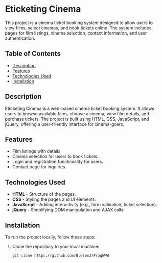 # Eticketing Cinema

This project is a cinema ticket booking system designed to allow users to view films, select cinemas, and book tickets online. The system includes pages for film listings, cinema selection, contact information, and user authentication.

## Table of Contents
- [Description](#description)
- [Features](#features)
- [Technologies Used](#technologies-used)
- [Installation](#installation)


## Description

Eticketing Cinema is a web-based cinema ticket booking system. It allows users to browse available films, choose a cinema, view film details, and purchase tickets. The project is built using HTML, CSS, JavaScript, and jQuery, offering a user-friendly interface for cinema-goers.

## Features
- Film listings with details.
- Cinema selection for users to book tickets.
- Login and registration functionality for users.
- Contact page for inquiries.

## Technologies Used
- **HTML** - Structure of the pages.
- **CSS** - Styling the pages and UI elements.
- **JavaScript** - Adding interactivity (e.g., form validation, ticket selection).
- **jQuery** - Simplifying DOM manipulation and AJAX calls.

## Installation

To run the project locally, follow these steps:

1. Clone the repository to your local machine:
   ```bash
   git clone https://github.com/BleronJ/ProgWWW
